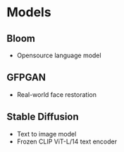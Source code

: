 # Models

## Bloom

- Opensource language model

## GFPGAN

- Real-world face restoration

## Stable Diffusion

- Text to image model
- Frozen CLIP ViT-L/14 text encoder
